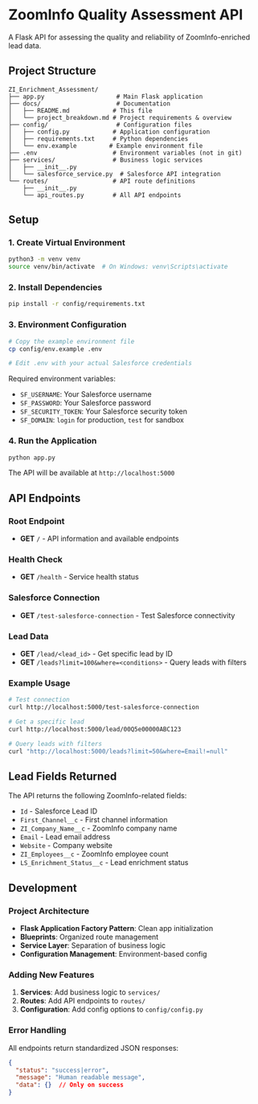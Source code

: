 # ZoomInfo Quality Assessment API

A Flask API for assessing the quality and reliability of ZoomInfo-enriched lead data.

## Project Structure

```
ZI_Enrichment_Assessment/
├── app.py                    # Main Flask application
├── docs/                     # Documentation
│   ├── README.md            # This file
│   └── project_breakdown.md # Project requirements & overview
├── config/                   # Configuration files
│   ├── config.py            # Application configuration
│   ├── requirements.txt     # Python dependencies
│   └── env.example         # Example environment file
├── .env                     # Environment variables (not in git)
├── services/                # Business logic services
│   ├── __init__.py
│   └── salesforce_service.py  # Salesforce API integration
└── routes/                  # API route definitions
    ├── __init__.py
    └── api_routes.py        # All API endpoints
```

## Setup

### 1. Create Virtual Environment
```bash
python3 -m venv venv
source venv/bin/activate  # On Windows: venv\Scripts\activate
```

### 2. Install Dependencies
```bash
pip install -r config/requirements.txt
```

### 3. Environment Configuration
```bash
# Copy the example environment file
cp config/env.example .env

# Edit .env with your actual Salesforce credentials
```

Required environment variables:
- `SF_USERNAME`: Your Salesforce username
- `SF_PASSWORD`: Your Salesforce password  
- `SF_SECURITY_TOKEN`: Your Salesforce security token
- `SF_DOMAIN`: `login` for production, `test` for sandbox

### 4. Run the Application
```bash
python app.py
```

The API will be available at `http://localhost:5000`

## API Endpoints

### Root Endpoint
- **GET** `/` - API information and available endpoints

### Health Check
- **GET** `/health` - Service health status

### Salesforce Connection
- **GET** `/test-salesforce-connection` - Test Salesforce connectivity

### Lead Data
- **GET** `/lead/<lead_id>` - Get specific lead by ID
- **GET** `/leads?limit=100&where=<conditions>` - Query leads with filters

### Example Usage

```bash
# Test connection
curl http://localhost:5000/test-salesforce-connection

# Get a specific lead
curl http://localhost:5000/lead/00Q5e00000ABC123

# Query leads with filters
curl "http://localhost:5000/leads?limit=50&where=Email!=null"
```

## Lead Fields Returned

The API returns the following ZoomInfo-related fields:
- `Id` - Salesforce Lead ID
- `First_Channel__c` - First channel information
- `ZI_Company_Name__c` - ZoomInfo company name
- `Email` - Lead email address
- `Website` - Company website
- `ZI_Employees__c` - ZoomInfo employee count
- `LS_Enrichment_Status__c` - Lead enrichment status

## Development

### Project Architecture
- **Flask Application Factory Pattern**: Clean app initialization
- **Blueprints**: Organized route management
- **Service Layer**: Separation of business logic
- **Configuration Management**: Environment-based config

### Adding New Features
1. **Services**: Add business logic to `services/`
2. **Routes**: Add API endpoints to `routes/`
3. **Configuration**: Add config options to `config/config.py`

### Error Handling
All endpoints return standardized JSON responses:
```json
{
  "status": "success|error",
  "message": "Human readable message",
  "data": {}  // Only on success
}
``` 